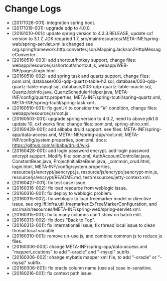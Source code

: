 Change Logs
======

* [20171026-001]: integration spring boot.
* [20171019-001]: upgrade qdp to 4.0.0.
* [20161010-001]: update spring version to 4.3.3.RELEASE, update cxf version to 3.1.7, JDK requried 1.7, src/main/resources/META-INF/spring-web/spring-servlet.xml is changed see org.springframework.http.converter.json.MappingJackson2HttpMessageConverter .
* [20160510-003]: add shortcut/hotkey support, change files: webapp/resource/js/shortcut/shortcut.js,  webapp/WEB-INF/pages/login.html .
* [20160510-002]: add spring task and quartz support, change files: pom.xml, database/003-qdp-quartz-table-h2.sql, database/003-qdp-quartz-table-mysql.sql, database/003-qdp-quartz-table-oracle.sql, QuartzJobInfo.java, QuartzSchedulerHelper.java, META-INF/config/quartz.properties, META-INF/spring-tcutil/spring-quartz.xml, META-INF/spring-tcutil/spring-task.xml .
* [20160510-001]: fix genUrl to consider the "#" condition, change files: webapp/resource/js/root.js .
* [20160503-001]: upgrade spring version to 4.0.2, need to above jdk1.6 update 10, cxf works fine: change files: pom.xml, spring-shiro.xml.
* [20160429-001]: add alibaba druid support. see files: META-INF/spring-app/data-access.xml, META-INF/spring-app/root.xml, META-INF/config/system.properties, pom.xml. docs: https://github.com/alibaba/druid/wiki.
* [20160428-001]: add login password encrypt. add login password encrypt support. Modify file: pom.xml,  AuthAccountController.java, ConstantBean.java, ProjectInitializeBean.java, _common_crud.html, login.html, META-INF/config/system.properties, resource/js/encrypt/jsencrypt.js, resource/js/encrypt/jsencrypt-min.js, resource/js/encrypt/README.md, test/resources/jetty-context.xml. 
* [20160427-001]: fix test case issue. 
* [20160316-002]: fix load resource from weblogic issue. 
* [20160316-001]: fix deploy to weblogic problem. 
* [20160315-002]: fix weblogic to load freemarker model or directive issue. see org.iff.infra.util.freemarker.ExFreeMarkerConfiguration, and src/main/resources/META-INF/spring-web/spring-servlet.xml.
* [20160315-001]: fix to many columns can't show on batch edit.
* [20160313-002]: fix docs "Back to Top".
* [20160313-001]: fix internationali issue, fix thread local issue to clean thread local variable.
* [20160310-001]: remove un-use js, and combine common js to reduce js files. 
* [20160306-003]: change META-INF/spring-app/data-access.xml "mapperLocations" to add "-oracle" and "-mysql" subfix.
* [20160306-002]: change mybatis mapper xml file, to add "-oracle" or "-mysql" subfix.
* [20160306-001]: fix oracle column name (use as) case in-sensitive.
* [20160216-001]: fix context path issue.